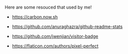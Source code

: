 Here are some resouced that used by me!

- https://carbon.now.sh

- https://github.com/anuraghazra/github-readme-stats

- https://github.com/jwenjian/visitor-badge

- https://flaticon.com/authors/pixel-perfect